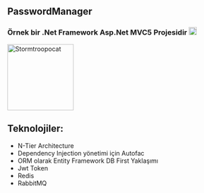 <section class="col-xs-6 full-height">
<h1 class="line" data-line="2">PasswordManager</h1>
<h3 class="line" data-line="3">Örnek bir .Net Framework Asp.Net MVC5 Projesidir <img class="emoji" draggable="false" alt="😎" src="https://twemoji.maxcdn.com/v/14.0.2/72x72/1f60e.png" style="width:18px"></h3>
<p class="line" data-line="4"><img src="https://octodex.github.com/images/stormtroopocat.jpg" alt="Stormtroopocat" title="The Stormtroopocat" style="width:150px; height:150px;"></p>
<h2 class="line" data-line="6">Teknolojiler:</h2>
<ul>
<li>N-Tier Architecture</li>
<li>Dependency Injection yönetimi için Autofac</li>
<li>ORM olarak Entity Framework DB First Yaklaşımı</li>
<li>Jwt Token</li>
<li>Redis</li>
<li>RabbitMQ</li>
</ul>
</div>
</section>
